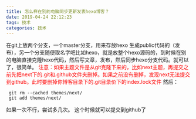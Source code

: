 ```yaml
---
title: 怎么样在别的电脑同步更新发表hexo博客？
date: 2019-04-24 22:12:23
tags: 技术
categories: 技术
---
```

在git上放两个分支，一个master分支，用来存放hexo 生成public代码的（发布），另一个分支随便取名字吧比如hexo，就是放整个hexo源码的，到时候在别的电脑直接克隆hexo代码，然后写文章，发布，然后同步hexo分支代码。就可以了，很简单。
<font color="red">注意：如果主题文件是从git克隆下来的，比如next主题，再提交之前先把next下的.git和.github文件夹删掉。如果之前没有删掉，发现next无法提交到github。此时要删掉你博客目录下的.git目录价下的index.lock文件</font>
然后：
```
 git rm --cached themes/next/
 git add themes/next/
 ```
 如果一次不行，尝试多几次。
 这个时候就可以提交到github了